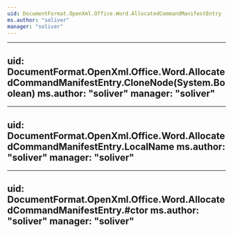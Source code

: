 ```yaml
---
uid: DocumentFormat.OpenXml.Office.Word.AllocatedCommandManifestEntry
ms.author: "soliver"
manager: "soliver"
---
```


---
uid: DocumentFormat.OpenXml.Office.Word.AllocatedCommandManifestEntry.CloneNode(System.Boolean)
ms.author: "soliver"
manager: "soliver"
---

---
uid: DocumentFormat.OpenXml.Office.Word.AllocatedCommandManifestEntry.LocalName
ms.author: "soliver"
manager: "soliver"
---

---
uid: DocumentFormat.OpenXml.Office.Word.AllocatedCommandManifestEntry.#ctor
ms.author: "soliver"
manager: "soliver"
---
